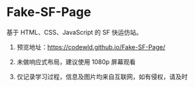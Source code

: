 # Fake-SF-Page
基于 HTML、CSS、JavaScript 的 SF 快运仿站。

1. 预览地址：https://codewld.github.io/Fake-SF-Page/

2. 未做响应式布局，建议使用 1080p 屏幕观看
3. 仅记录学习过程，信息及图片均来自互联网，如有侵权，请及时